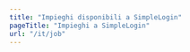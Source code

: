 ```yaml
---
title: "Impieghi disponibili a SimpleLogin"
pageTitle: "Impieghi a SimpleLogin"
url: "/it/job"
---
```


